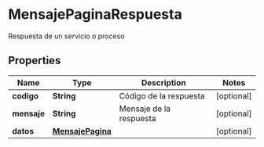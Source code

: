 

# MensajePaginaRespuesta

Respuesta de un servicio o proceso

## Properties

| Name | Type | Description | Notes |
|------------ | ------------- | ------------- | -------------|
|**codigo** | **String** | Código de la respuesta |  [optional] |
|**mensaje** | **String** | Mensaje de la respuesta |  [optional] |
|**datos** | [**MensajePagina**](MensajePagina.md) |  |  [optional] |



